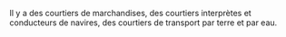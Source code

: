   
 Il y a des courtiers de marchandises, des courtiers interprètes et conducteurs de navires, des courtiers de transport par terre et par eau.  

  
